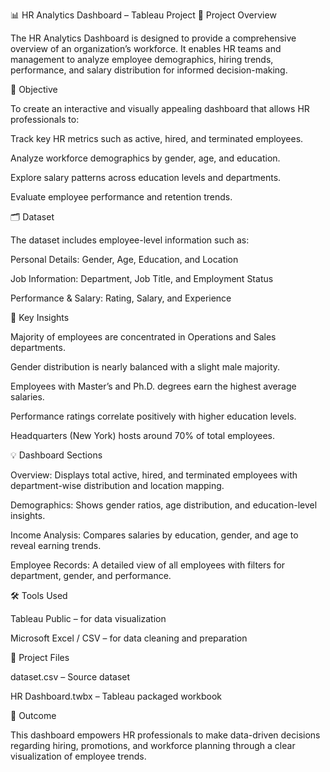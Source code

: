 📊 HR Analytics Dashboard – Tableau Project
🧩 Project Overview

The HR Analytics Dashboard is designed to provide a comprehensive overview of an organization’s workforce. It enables HR teams and management to analyze employee demographics, hiring trends, performance, and salary distribution for informed decision-making.

🎯 Objective

To create an interactive and visually appealing dashboard that allows HR professionals to:

Track key HR metrics such as active, hired, and terminated employees.

Analyze workforce demographics by gender, age, and education.

Explore salary patterns across education levels and departments.

Evaluate employee performance and retention trends.

🗂️ Dataset

The dataset includes employee-level information such as:

Personal Details: Gender, Age, Education, and Location

Job Information: Department, Job Title, and Employment Status

Performance & Salary: Rating, Salary, and Experience

🧠 Key Insights

Majority of employees are concentrated in Operations and Sales departments.

Gender distribution is nearly balanced with a slight male majority.

Employees with Master’s and Ph.D. degrees earn the highest average salaries.

Performance ratings correlate positively with higher education levels.

Headquarters (New York) hosts around 70% of total employees.

💡 Dashboard Sections

Overview:
Displays total active, hired, and terminated employees with department-wise distribution and location mapping.

Demographics:
Shows gender ratios, age distribution, and education-level insights.

Income Analysis:
Compares salaries by education, gender, and age to reveal earning trends.

Employee Records:
A detailed view of all employees with filters for department, gender, and performance.

🛠️ Tools Used

Tableau Public – for data visualization

Microsoft Excel / CSV – for data cleaning and preparation

📁 Project Files

dataset.csv – Source dataset

HR Dashboard.twbx – Tableau packaged workbook

🚀 Outcome

This dashboard empowers HR professionals to make data-driven decisions regarding hiring, promotions, and workforce planning through a clear visualization of employee trends.
